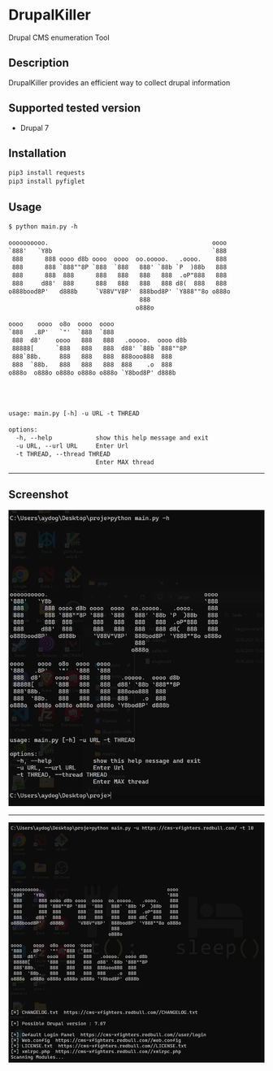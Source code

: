 # DrupalKiller
Drupal CMS enumeration Tool

## Description

DrupalKiller provides an efficient way to collect drupal information


## Supported tested version

* Drupal 7

## Installation

```bash
pip3 install requests
pip3 install pyfiglet
```

## Usage

```
$ python main.py -h

oooooooooo.                                             oooo
`888'   `Y8b                                            `888
 888      888 oooo d8b oooo  oooo  oo.ooooo.   .oooo.    888
 888      888 `888""8P `888  `888   888' `88b `P  )88b   888
 888      888  888      888   888   888   888  .oP"888   888
 888     d88'  888      888   888   888   888 d8(  888   888
o888bood8P'   d888b     `V88V"V8P'  888bod8P' `Y888""8o o888o
                                    888
                                   o888o

oooo    oooo  o8o  oooo  oooo
`888   .8P'   `"'  `888  `888
 888  d8'    oooo   888   888   .ooooo.  oooo d8b
 88888[      `888   888   888  d88' `88b `888""8P
 888`88b.     888   888   888  888ooo888  888
 888  `88b.   888   888   888  888    .o  888
o888o  o888o o888o o888o o888o `Y8bod8P' d888b




usage: main.py [-h] -u URL -t THREAD

options:
  -h, --help            show this help message and exit
  -u URL, --url URL     Enter Url
  -t THREAD, --thread THREAD
                        Enter MAX thread

```


----------------

## Screenshot


![alt text](https://github.com/MorphyKutay/DrupalKiller/blob/main/ss1.png)

------------------
![alt text](https://github.com/MorphyKutay/DrupalKiller/blob/main/ss2.png)
